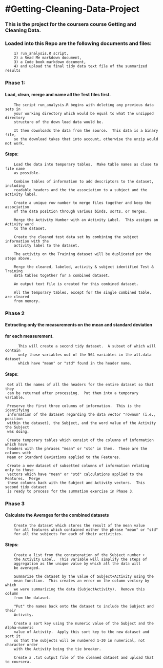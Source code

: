 #Getting-Cleaning-Data-Project
=============================

###  This is the project for the coursera course Getting and Cleaning Data.
        
###  Loaded into this Repo are the following documents and files:
        
        1) run_analysis.R script, 
        2) a Read Me markdown document, 
        3) a Code book markdown document, 
        4) and upload the final tidy data text file of the summarized results

 
###      Phase 1: 
####     Load, clean, merge and name all the Test files first.

        The script run_analysis.R begins with deleting any previous data sets in
        your working directory which would be equal to what the unzipped directory
        structure of the down load data would be.
        
        It then downloads the data from the source.  This data is a binary file,
        so the download takes that into account, otherwise the unzip would not work.

####  Steps:  

        Load the data into temporary tables.  Make table names as close to file name 
        as possible.
        
        Combine tables of information to add descriptors to the dataset, including
        readable headers and the the association to a subject and the activity label.
        
        Create a unique row number to merge files together and keep the association
        of the data position through various binds, sorts, or merges.
        
        Merge the Activity Number with an Activity Label.  This assigns an Activity word
        to the dataset.  
        
        Create the cleaned test data set by combining the subject information with the
        activity label to the dataset.
                
        The activity on the Training dataset will be duplicated per the steps above.
        
        Merge the cleaned, labeled, activity & subject identified Test & Training
        data tables together for a combined dataset.
        
        An output text file is created for this combined dataset.
        
        All the temporary tables, except for the single combined table, are cleared
        from memory.
        
### Phase 2
####  Extracting only the measurements on the mean and standard deviation 
####  for each measurement.

        
          This will create a second tidy dataset.  A subset of which will contain
          only those variables out of the 564 variables in the all.data dataset
          which have "mean" or "std" found in the header name.

####  Steps:
        
     Get all the names of all the headers for the entire dataset so that they
     can be returned after processing.  Put them into a temporary variable.
     
     Preserve the first three columns of information.  This is the identifying
     information of the dataset regarding the data vector "rownum" (i.e., position
     within the dataset), the Subject, and the word value of the Activity the Subject
     was doing.
     
     Create temporary tables which consist of the columns of information which have 
     headers with the phrases "mean" or "std" in them.  These are the columns with
     Mean or Standard Deviations applied to the Features.
     
     Create a new dataset of subsetted columns of information relating only to those
     vectors which have "mean" or "std" calculations applied to the Features.  Merge 
     these columns back with the Subject and Activity vectors.  This second tidy dataset
     is ready to process for the summation exercise in Phase 3.
     
     
     
### Phase 3
####  Calculate the Averages for the combined datasets

        Create the dataset which stores the result of the mean value
        for all features which contained either the phrase "mean" or "std"
        for all the subjects for each of their activities.
        
####  Steps:   

        Create a list from the concatenation of the Subject number +
        the Activity Label.  This variable will simplify the steps of
        aggregation as the unique value by which all the data will 
        be averaged.
        
        Summarize the dataset by the value of Subject+Activity using the
        mean function.  This creates an error on the column vectory by which
        we were summarizing the data (SubjectActivity).  Remove this column
        from the dataset.
        
        "Put" the names back onto the dataset to include the Subject and their
        Activity.
        
        Create a sort key using the numeric value of the Subject and the Alpha-numeric
        value of Activity.  Apply this sort key to the new dataset and sort it
        so that the subjects will be numbered 1-30 in numerical, not character order
        with the Activity being the tie breaker.
        
        Create a .txt output file of the cleaned dataset and upload that to coursera.
        
        
        
        
        
     
     
     
     
     
        
                        
